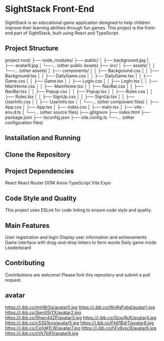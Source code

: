 # SightStack Front-End

SightStack is an educational game application designed to help children improve their learning abilities through fun games. This project is the front-end part of SightStack, built using React and TypeScript.

## Project Structure

project-root/
├── node_modules/
├── public/
│   ├── background.jpg
│   ├── avatar9.jpg
│   └──... (other public assets)
├── src/
│   ├── assets/
│   │   └──... (other assets)
│   ├── components/
│   │   ├── Background.css
│   │   ├── Background.tsx
│   │   ├── DailyGame.css
│   │   ├── DailyGame.tsx
│   │   ├── Game.css
│   │   ├── Game.tsx
│   │   ├── LogIn.css
│   │   ├── LogIn.tsx
│   │   ├── MainHome.css
│   │   ├── MainHome.tsx
│   │   ├── NavBar.css
│   │   ├── NavBar.tsx
│   │   ├── Popup.css
│   │   ├── Popup.tsx
│   │   ├── Rules.css
│   │   ├── Rules.tsx
│   │   ├── SignUp.css
│   │   ├── SignUp.tsx
│   │   ├── UserInfo.css
│   │   ├── UserInfo.tsx
│   │   └──... (other component files)
│   ├── App.css
│   ├── App.tsx
│   ├── index.css
│   ├── main.tsx
│   ├── vite - env.d.ts
│   └──... (other source files)
├──.gitignore
├── index.html
├── package.json
├── tsconfig.json
├── vite.config.ts
└──... (other configuration files)


## Installation and Running

## Clone the Repository

## Project Dependencies

React
React Router DOM
Axios
TypeScript
Vite
Expo

## Code Style and Quality

This project uses ESLint for code linting to ensure code style and quality.

## Main Features

User registration and login
Display user information and achievements
Game interface with drag-and-drop letters to form words
Daily game mode
Leaderboard

## Contributing

Contributions are welcome! Please fork this repository and submit a pull request.

## avatar

https://i.ibb.co/jmH8r5g/avatar0.jpg
https://i.ibb.co/WvRgFxbd/avatar1.jpg
https://i.ibb.co/Swn05jYX/avatar2.jpg
https://i.ibb.co/5hwc44ZP/avatar3.jpg
https://i.ibb.co/GzxyRcK/avatar4.jpg
https://i.ibb.co/cS3S1kyv/avatar5.jpg
https://i.ibb.co/Fk61BdrT/avatar6.jpg
https://i.ibb.co/Cp1gKfLW/avatar7.jpg
https://i.ibb.co/hFv9vsc9/avatar8.jpg
https://i.ibb.co/zVk7b91j/avatar9.jpg